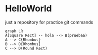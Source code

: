 # HelloWorld
just a repository for practice git commands

```mermaid
graph LR
A[Square Rect] -- hola --> B(pruebaa)
A --> C{Rhombus}
B --> D{Rhombus}
C --> D(Round Rect)
